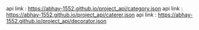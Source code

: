 api link : https://abhay-1552.github.io/project_api/category.json
api link : https://abhay-1552.github.io/project_api/caterer.json
api link : https://abhay-1552.github.io/project_api/decorator.json
